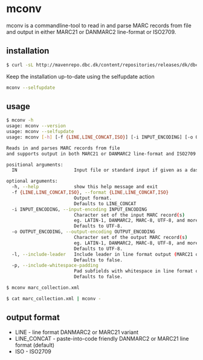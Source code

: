 # mconv
mconv is a commandline-tool to read in and parse MARC records from file and
output in either MARC21 or DANMARC2 line-format or ISO2709.

## installation

```bash
$ curl -sL http://mavenrepo.dbc.dk/content/repositories/releases/dk/dbc/mconv/1.0.6/mconv-1.0.6.jar -o mconv.jar && unzip -op mconv.jar mconv | bash -s -- --install
```

Keep the installation up-to-date using the selfupdate action
```bash
mconv --selfupdate
```

## usage
```bash
$ mconv -h
usage: mconv --version
usage: mconv --selfupdate
usage: mconv [-h] [-f {LINE,LINE_CONCAT,ISO}] [-i INPUT_ENCODING] [-o OUTPUT_ENCODING] [-l] [-p] IN

Reads in and parses MARC records from file
and supports output in both MARC21 or DANMARC2 line-format and ISO2709

positional arguments:
  IN                     Input file or standard input if given as a dash (-)

optional arguments:
  -h, --help             show this help message and exit
  -f {LINE,LINE_CONCAT,ISO}, --format {LINE,LINE_CONCAT,ISO}
                         Output format.
                         Defaults to LINE_CONCAT
  -i INPUT_ENCODING, --input-encoding INPUT_ENCODING
                         Character set of the input MARC record(s)
                         eg. LATIN-1, DANMARC2, MARC-8, UTF-8, and more.
                         Defaults to UTF-8.
  -o OUTPUT_ENCODING, --output-encoding OUTPUT_ENCODING
                         Character set of the output MARC record(s)
                         eg. LATIN-1, DANMARC2, MARC-8, UTF-8, and more.
                         Defaults to UTF-8.
  -l, --include-leader   Include leader in line format output (MARC21 only).
                         Defaults to false.
  -p, --include-whitespace-padding
                         Pad subfields with whitespace in line format output (MARC21 only).
                         Defaults to false.
```

```bash
$ mconv marc_collection.xml
```

```bash
$ cat marc_collection.xml | mconv -
```

## output format

* LINE - line format DANMARC2 or MARC21 variant
* LINE_CONCAT - paste-into-code friendly DANMARC2 or MARC21 line format (default)
* ISO - ISO2709
